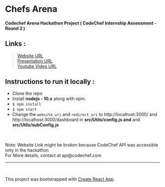 
# Chefs Arena
#### Codechef Arena Hackathon Project ( CodeChef Internship Assessment - Round 2 )
## Links :

> [Website URL](https://chefs-arena-rohit.netlify.com/) <br/>
> [Presentation URL](https://docs.google.com/presentation/d/1Dwo9V5oJQlxyXVn_QLnnFeW_yjr3vzd98-tNW7O4HXA/edit#slide=id.g829ca34cd3_3_1)<br/>
> [Youtube Video URL](https://youtu.be/0TGNclKw8Q4) <br/>


## Instructions to run it locally  :
- Clone the repo
- Install **nodejs - 10.x** along with npm.
- `$ npm install`
- `$ npm start`
-  Change the `website_uri` and `redirect_uri` to http://localhost:3000/ and http://localhost:3000/dashboard  in **src/Utils/config.js and**  and **src/Utils/subConfig.js**

<br/>
<br/>
Note: Website Link might be broken because CodeChef API was accessible only in the hackathon
<br/>
For More details, contact at api@codechef.com
<br/>

-------------

<br/>

This project was bootstrapped with [Create React App](https://github.com/facebook/create-react-app).

